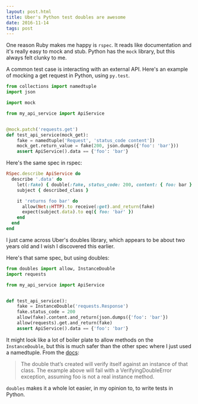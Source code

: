 ```yaml
---
layout: post.html
title: Uber's Python test doubles are awesome
date: 2016-11-14
tags: post
---
```


One reason Ruby makes me happy is `rspec`. It reads like documentation and it's really easy to mock and stub.
Python has the `mock` library, but this always felt clunky to me.

A common test case is interacting with an external API.
Here's an example of mocking a get request in Python, using `py.test`.

```python
from collections import namedtuple
import json

import mock

from my_api_service import ApiService


@mock.patch('requests.get')
def test_api_service(mock_get):
    fake = namedtuple('Request', 'status_code content'])
    mock_get.return_value = fake(200, json.dumps({'foo': 'bar'}))
    assert ApiService().data == {'foo': 'bar'}
```

Here's the same spec in rspec:

```ruby
RSpec.describe ApiService do
  describe '.data' do
    let(:fake) { double(:fake, status_code: 200, content: { foo: bar }.to_json }
    subject { described_class }

    it 'returns foo bar' do
      allow(Net::HTTP).to receive(:get).and_return(fake)
      expect(subject.data).to eq({ foo: 'bar' })
    end
  end
end
```

I just came across Uber's doubles library, which appears to be about two years old and I wish I discovered this
earlier.

Here's that same spec, but using doubles:

```python
from doubles import allow, InstanceDouble
import requests

from my_api_service import ApiService


def test_api_service():
    fake = InstanceDouble('requests.Response')
    fake.status_code = 200
    allow(fake).content.and_return(json.dumps({'foo': 'bar'})
    allow(requests).get.and_return(fake)
    assert ApiService().data == {'foo': 'bar'}

```

It might look like a lot of boiler plate to allow methods on the `InstanceDouble`, but this is much safer
than the other spec where I just used a namedtuple. From the [docs](http://doubles.readthedocs.io/en/latest/usage.html#pure-doubles):

> The double that’s created will verify itself against an instance of that class.
> The example above will fail with a VerifyingDoubleError exception, assuming foo is not a real instance method.

`doubles` makes it a whole lot easier, in my opinion to, to write tests in Python.
